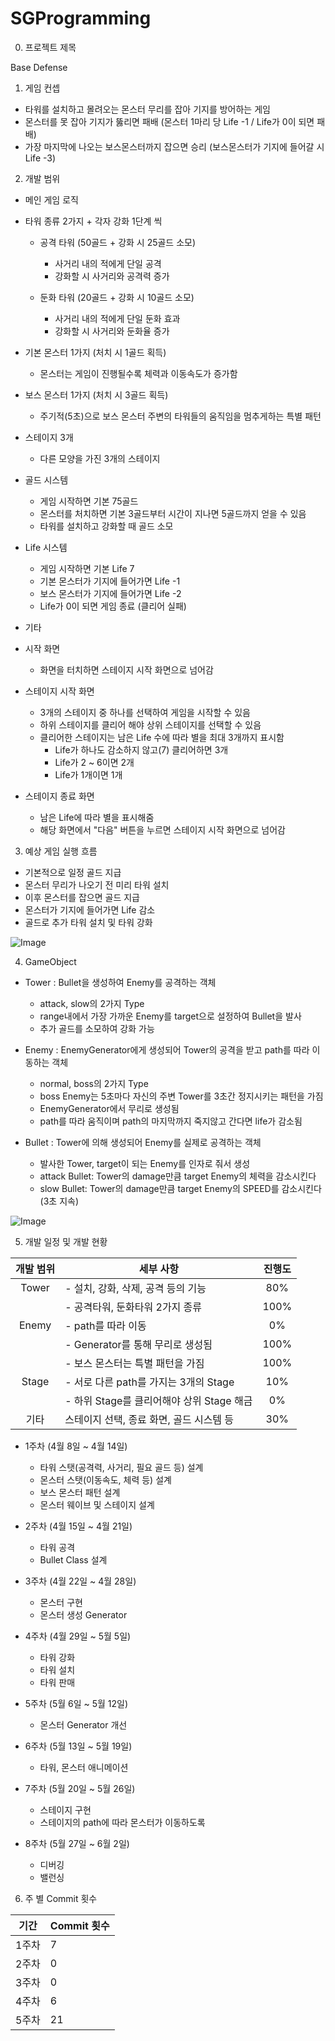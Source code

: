 # SGProgramming

0. 프로젝트 제목

 Base Defense

1. 게임 컨셉

 - 타워를 설치하고 몰려오는 몬스터 무리를 잡아 기지를 방어하는 게임
 - 몬스터를 못 잡아 기지가 뚫리면 패배 (몬스터 1마리 당 Life -1 / Life가 0이 되면 패배)
 - 가장 마지막에 나오는 보스몬스터까지 잡으면 승리 (보스몬스터가 기지에 들어갈 시 Life -3)


2. 개발 범위

 - 메인 게임 로직 

  - 타워 종류 2가지 + 각자 강화 1단계 씩
    - 공격 타워 (50골드 + 강화 시 25골드 소모)
      - 사거리 내의 적에게 단일 공격
      - 강화할 시 사거리와 공격력 증가

    - 둔화 타워 (20골드 + 강화 시 10골드 소모)
      - 사거리 내의 적에게 단일 둔화 효과
      - 강화할 시 사거리와 둔화율 증가
      
  - 기본 몬스터 1가지 (처치 시 1골드 획득)
    - 몬스터는 게임이 진행될수록 체력과 이동속도가 증가함

  - 보스 몬스터 1가지 (처치 시 3골드 획득)
    - 주기적(5초)으로 보스 몬스터 주변의 타워들의 움직임을 멈추게하는 특별 패턴

  - 스테이지 3개
    - 다른 모양을 가진 3개의 스테이지

  - 골드 시스템
    - 게임 시작하면 기본 75골드
    - 몬스터를 처치하면 기본 3골드부터 시간이 지나면 5골드까지 얻을 수 있음
    - 타워를 설치하고 강화할 때 골드 소모

  - Life 시스템
    - 게임 시작하면 기본 Life 7
    - 기본 몬스터가 기지에 들어가면 Life -1
    - 보스 몬스터가 기지에 들어가면 Life -2
    - Life가 0이 되면 게임 종료 (클리어 실패)

 - 기타
  - 시작 화면
    - 화면을 터치하면 스테이지 시작 화면으로 넘어감

  - 스테이지 시작 화면
    - 3개의 스테이지 중 하나를 선택하여 게임을 시작할 수 있음
    - 하위 스테이지를 클리어 해야 상위 스테이지를 선택할 수 있음
    - 클리어한 스테이지는 남은 Life 수에 따라 별을 최대 3개까지 표시함
      - Life가 하나도 감소하지 않고(7) 클리어하면 3개
      - Life가 2 ~ 6이면 2개
      - Life가 1개이면 1개

  - 스테이지 종료 화면
    - 남은 Life에 따라 별을 표시해줌
    - 해당 화면에서 "다음" 버튼을 누르면 스테이지 시작 화면으로 넘어감


3. 예상 게임 실행 흐름

 - 기본적으로 일정 골드 지급
 - 몬스터 무리가 나오기 전 미리 타워 설치
 - 이후 몬스터를 잡으면 골드 지급
 - 몬스터가 기지에 들어가면 Life 감소
 - 골드로 추가 타워 설치 및 타워 강화

![Image](https://github.com/user-attachments/assets/0043a510-524d-433e-84f6-cd6e26ea3eca)

4. GameObject

 - Tower : Bullet을 생성하여 Enemy를 공격하는 객체
    - attack, slow의 2가지 Type
    - range내에서 가장 가까운 Enemy를 target으로 설정하여 Bullet을 발사
    - 추가 골드를 소모하여 강화 가능

 - Enemy : EnemyGenerator에게 생성되어 Tower의 공격을 받고 path를 따라 이동하는 객체
    - normal, boss의 2가지 Type
    - boss Enemy는 5초마다 자신의 주변 Tower를 3초간 정지시키는 패턴을 가짐
    - EnemyGenerator에서 무리로 생성됨
    - path를 따라 움직이며 path의 마지막까지 죽지않고 간다면 life가 감소됨


 - Bullet : Tower에 의해 생성되어 Enemy를 실제로 공격하는 객체
    - 발사한 Tower, target이 되는 Enemy를 인자로 줘서 생성
    - attack Bullet: Tower의 damage만큼 target Enemy의 체력을 감소시킨다
    - slow Bullet: Tower의 damage만큼 target Enemy의 SPEED를 감소시킨다 (3초 지속)

![Image](https://github.com/user-attachments/assets/c111a62c-c131-49dd-afa7-b0e1afe1de13)


5. 개발 일정 및 개발 현황

| 개발 범위 | 세부 사항                           | 진행도 |
|:--------:|--------------------------------------|:--------:|
| Tower | - 설치, 강화, 삭제, 공격 등의 기능       |  80% |
|       | - 공격타워, 둔화타워 2가지 종류          | 100%  |
| Enemy | - path를 따라 이동                      | 0% |
|       | - Generator를 통해 무리로 생성됨         | 100% |
|       | - 보스 몬스터는 특별 패턴을 가짐          | 100%  |
| Stage | - 서로 다른 path를 가지는 3개의 Stage      | 10% |
|       | - 하위 Stage를 클리어해야 상위 Stage 해금   | 0%  |
| 기타 | 스테이지 선택, 종료 화면, 골드 시스템 등       | 30% |




 - 1주차 (4월 8일 ~ 4월 14일)
    - 타워 스탯(공격력, 사거리, 필요 골드 등) 설계
    - 몬스터 스탯(이동속도, 체력 등) 설계
    - 보스 몬스터 패턴 설계
    - 몬스터 웨이브 및 스테이지 설계


 - 2주차 (4월 15일 ~ 4월 21일)
    - 타워 공격
    - Bullet Class 설계
   

 - 3주차 (4월 22일 ~ 4월 28일)
    - 몬스터 구현
    - 몬스터 생성 Generator


 - 4주차 (4월 29일 ~ 5월 5일)
    - 타워 강화
    - 타워 설치
    - 타워 판매


 - 5주차 (5월 6일 ~ 5월 12일)
    - 몬스터 Generator 개선


 - 6주차 (5월 13일 ~ 5월 19일)
    - 타워, 몬스터 애니메이션


 - 7주차 (5월 20일 ~ 5월 26일)
    - 스테이지 구현
    - 스테이지의 path에 따라 몬스터가 이동하도록

 - 8주차 (5월 27일 ~ 6월 2일)
    - 디버깅
    - 밸런싱
   

6. 주 별 Commit 횟수


| 기간  |  Commit 횟수    |                       
|:-----:|----------------|
| 1주차 |  7  |
| 2주차 |  0  |
| 3주차 |  0  |
| 4주차 |  6  |
| 5주차 |  21  |

